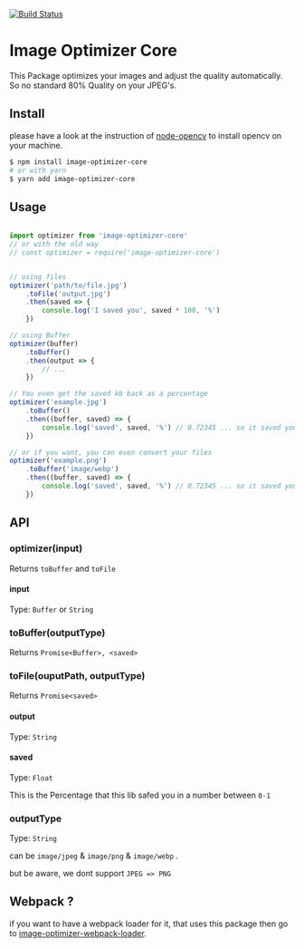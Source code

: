 [![Build Status](https://travis-ci.com/datsteves/image-optimizer-core.svg?branch=master)](https://travis-ci.com/datsteves/image-optimizer-core)
# Image Optimizer Core

This Package optimizes your images and adjust the quality automatically.
So no standard 80% Quality on your JPEG's.


## Install

please have a look at the instruction of [node-opencv](https://github.com/peterbraden/node-opencv) to install opencv on your machine.

```bash
$ npm install image-optimizer-core
# or with yarn
$ yarn add image-optimizer-core
```

## Usage

```js

import optimizer from 'image-optimizer-core'
// or with the old way
// const optimizer = require('image-optimizer-core')


// using files
optimizer('path/to/file.jpg')
    .toFile('output.jpg')
    .then(saved => {
        console.log('I saved you', saved * 100, '%')
    })

// using Buffer
optimizer(buffer)
    .toBuffer()
    .then(output => {
        // ...
    })

// You even get the saved kb back as a percentage
optimizer('example.jpg')
    .toBuffer()
    .then((buffer, saved) => {
        console.log('saved', saved, '%') // 0.72345 ... so it saved you 72.345%
    })

// or if you want, you can even convert your files
optimizer('example.png')
    .toBuffer('image/webp')
    .then((buffer, saved) => {
        console.log('saved', saved, '%') // 0.72345 ... so it saved you 72.345%
    })

```

## API

### optimizer(input)

Returns `toBuffer` and `toFile`

#### input

Type: `Buffer` or `String`

### toBuffer(outputType)

Returns `Promise<Buffer>, <saved>`

### toFile(ouputPath, outputType)

Returns `Promise<saved>`

#### output

Type: `String`

#### saved

Type: `Float`

This is the Percentage that this lib safed you in a number between `0-1`

### outputType

Type: `String`

can be `image/jpeg` & `image/png` & `image/webp` .

but be aware, we dont support `JPEG => PNG`


## Webpack ?

if you want to have a webpack loader for it, that uses this package then go to [image-optimizer-webpack-loader](https://github.com/datsteves/image-optimizer-webpack-loader).
